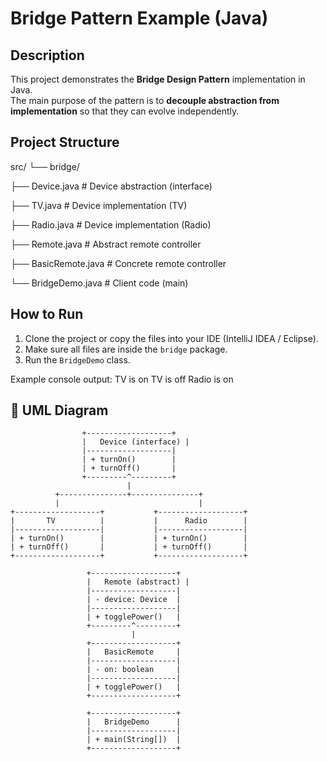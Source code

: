 # Bridge Pattern Example (Java)

## Description
This project demonstrates the **Bridge Design Pattern** implementation in Java.  
The main purpose of the pattern is to **decouple abstraction from implementation** so that they can evolve independently.

## Project Structure
src/
└── bridge/

├── Device.java # Device abstraction (interface)

├── TV.java # Device implementation (TV)

├── Radio.java # Device implementation (Radio)

├── Remote.java # Abstract remote controller

├── BasicRemote.java # Concrete remote controller

└── BridgeDemo.java # Client code (main)

## How to Run
1. Clone the project or copy the files into your IDE (IntelliJ IDEA / Eclipse).  
2. Make sure all files are inside the `bridge` package.  
3. Run the `BridgeDemo` class.  

Example console output:
TV is on
TV is off
Radio is on

## 📐 UML Diagram
```text
                +-------------------+
                |   Device (interface) |
                |-------------------|
                | + turnOn()        |
                | + turnOff()       |
                +---------^---------+
                          |
          +---------------+---------------+
          |                               |
+-------------------+           +-------------------+
|       TV          |           |      Radio        |
|-------------------|           |-------------------|
| + turnOn()        |           | + turnOn()        |
| + turnOff()       |           | + turnOff()       |
+-------------------+           +-------------------+

                 +-------------------+
                 |   Remote (abstract) |
                 |-------------------|
                 | - device: Device  |
                 |-------------------|
                 | + togglePower()   |
                 +---------^---------+
                           |
                 +-------------------+
                 |   BasicRemote     |
                 |-------------------|
                 | - on: boolean     |
                 |-------------------|
                 | + togglePower()   |
                 +-------------------+

                 +-------------------+
                 |   BridgeDemo      |
                 |-------------------|
                 | + main(String[])  |
                 +-------------------+
